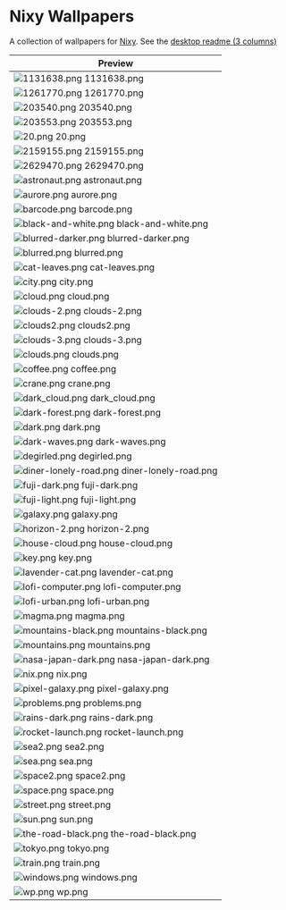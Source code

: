 # Nixy Wallpapers

A collection of wallpapers for [Nixy](https://github.com/anotherhadi/nixy).
See the [desktop readme (3 columns)](../README.md)


| Preview |
| ------- |
| ![1131638.png](./1131638.png) 1131638.png |
| ![1261770.png](./1261770.png) 1261770.png |
| ![203540.png](./203540.png) 203540.png |
| ![203553.png](./203553.png) 203553.png |
| ![20.png](./20.png) 20.png |
| ![2159155.png](./2159155.png) 2159155.png |
| ![2629470.png](./2629470.png) 2629470.png |
| ![astronaut.png](./astronaut.png) astronaut.png |
| ![aurore.png](./aurore.png) aurore.png |
| ![barcode.png](./barcode.png) barcode.png |
| ![black-and-white.png](./black-and-white.png) black-and-white.png |
| ![blurred-darker.png](./blurred-darker.png) blurred-darker.png |
| ![blurred.png](./blurred.png) blurred.png |
| ![cat-leaves.png](./cat-leaves.png) cat-leaves.png |
| ![city.png](./city.png) city.png |
| ![cloud.png](./cloud.png) cloud.png |
| ![clouds-2.png](./clouds-2.png) clouds-2.png |
| ![clouds2.png](./clouds2.png) clouds2.png |
| ![clouds-3.png](./clouds-3.png) clouds-3.png |
| ![clouds.png](./clouds.png) clouds.png |
| ![coffee.png](./coffee.png) coffee.png |
| ![crane.png](./crane.png) crane.png |
| ![dark_cloud.png](./dark_cloud.png) dark_cloud.png |
| ![dark-forest.png](./dark-forest.png) dark-forest.png |
| ![dark.png](./dark.png) dark.png |
| ![dark-waves.png](./dark-waves.png) dark-waves.png |
| ![degirled.png](./degirled.png) degirled.png |
| ![diner-lonely-road.png](./diner-lonely-road.png) diner-lonely-road.png |
| ![fuji-dark.png](./fuji-dark.png) fuji-dark.png |
| ![fuji-light.png](./fuji-light.png) fuji-light.png |
| ![galaxy.png](./galaxy.png) galaxy.png |
| ![horizon-2.png](./horizon-2.png) horizon-2.png |
| ![house-cloud.png](./house-cloud.png) house-cloud.png |
| ![key.png](./key.png) key.png |
| ![lavender-cat.png](./lavender-cat.png) lavender-cat.png |
| ![lofi-computer.png](./lofi-computer.png) lofi-computer.png |
| ![lofi-urban.png](./lofi-urban.png) lofi-urban.png |
| ![magma.png](./magma.png) magma.png |
| ![mountains-black.png](./mountains-black.png) mountains-black.png |
| ![mountains.png](./mountains.png) mountains.png |
| ![nasa-japan-dark.png](./nasa-japan-dark.png) nasa-japan-dark.png |
| ![nix.png](./nix.png) nix.png |
| ![pixel-galaxy.png](./pixel-galaxy.png) pixel-galaxy.png |
| ![problems.png](./problems.png) problems.png |
| ![rains-dark.png](./rains-dark.png) rains-dark.png |
| ![rocket-launch.png](./rocket-launch.png) rocket-launch.png |
| ![sea2.png](./sea2.png) sea2.png |
| ![sea.png](./sea.png) sea.png |
| ![space2.png](./space2.png) space2.png |
| ![space.png](./space.png) space.png |
| ![street.png](./street.png) street.png |
| ![sun.png](./sun.png) sun.png |
| ![the-road-black.png](./the-road-black.png) the-road-black.png |
| ![tokyo.png](./tokyo.png) tokyo.png |
| ![train.png](./train.png) train.png |
| ![windows.png](./windows.png) windows.png |
| ![wp.png](./wp.png) wp.png |
